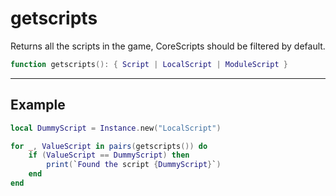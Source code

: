 # getscripts

Returns all the scripts in the game, CoreScripts should be filtered by default.

```lua
function getscripts(): { Script | LocalScript | ModuleScript }
```

***

## Example

```lua
local DummyScript = Instance.new("LocalScript")

for _, ValueScript in pairs(getscripts()) do
    if (ValueScript == DummyScript) then
        print(`Found the script {DummyScript}`)
    end
end
```
